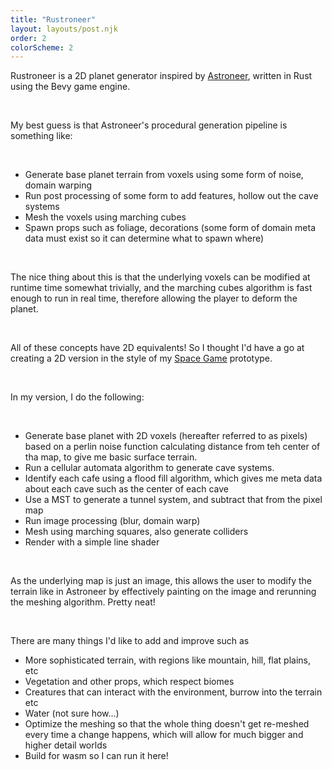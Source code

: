 ```yaml
---
title: "Rustroneer"
layout: layouts/post.njk
order: 2
colorScheme: 2
---
```


Rustroneer is a 2D planet generator inspired by [Astroneer](https://www.youtube.com/watch?v=0KXQZG7riEs&t=1s), written in Rust using the Bevy game engine. 

<br>

My best guess is that Astroneer's procedural generation pipeline is something like:

<br>

- Generate base planet terrain from voxels using some form of noise, domain warping
- Run post processing of some form to add features, hollow out the cave systems
- Mesh the voxels using marching cubes
- Spawn props such as foliage, decorations (some form of domain meta data must exist so it can determine what to spawn where)

<br>

The nice thing about this is that the underlying voxels can be modified at runtime time somewhat trivially, and the marching cubes algorithm is fast enough to run in real time, therefore allowing the player to deform the planet.

<br>

All of these concepts have 2D equivalents! So I thought I'd have a go at creating a 2D version in the style of my [Space Game](/posts/SpaceGame) prototype.

<br>

In my version, I do the following:

<br>

- Generate base planet with 2D voxels (hereafter referred to as pixels) based on a perlin noise function calculating distance from teh center of tha map, to give me basic surface terrain.
- Run a cellular automata algorithm to generate cave systems.
- Identify each cafe using a flood fill algorithm, which gives me meta data about each cave such as the center of each cave
- Use a MST to generate a tunnel system, and subtract that from the pixel map
- Run image processing (blur, domain warp)
- Mesh using marching squares, also generate colliders
- Render with a simple line shader

<br>

As the underlying map is just an image, this allows the user to modify the terrain like in Astroneer by effectively painting on the image and rerunning the meshing algorithm. Pretty neat!

<br>

There are many things I'd like to add and improve such as

- More sophisticated terrain, with regions like mountain, hill, flat plains, etc
- Vegetation and other props, which respect biomes
- Creatures that can interact with the environment, burrow into the terrain etc
- Water (not sure how...)
- Optimize the meshing so that the whole thing doesn't get re-meshed every time a change happens, which will allow for much bigger and higher detail worlds
- Build for wasm so I can run it here!